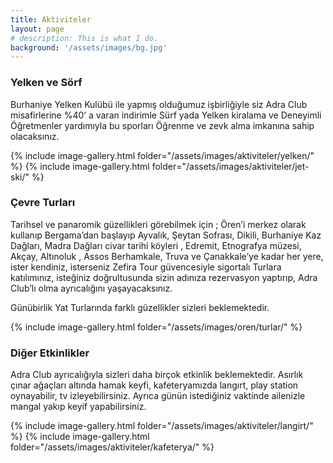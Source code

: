 ```yaml
---
title: Aktiviteler
layout: page
# description: This is what I do.
background: '/assets/images/bg.jpg'
---
```


### Yelken ve Sörf

Burhaniye Yelken Kulübü ile yapmış olduğumuz işbirliğiyle siz Adra Club misafirlerine %40’ a varan indirimle Sürf yada Yelken kiralama ve Deneyimli Öğretmenler yardımıyla bu sporları Öğrenme ve zevk alma imkanına sahip olacaksınız.

{% include image-gallery.html folder="/assets/images/aktiviteler/yelken/" %}
{% include image-gallery.html folder="/assets/images/aktiviteler/jet-ski/" %}


### Çevre Turları

Tarihsel ve panaromik güzellikleri görebilmek için ; Ören’i merkez olarak kullanıp Bergama’dan başlayıp Ayvalık, Şeytan Sofrası, Dikili, Burhaniye Kaz Dağları, Madra Dağları civar tarihi köyleri , Edremit, Etnografya müzesi, Akçay, Altınoluk , Assos Berhamkale, Truva ve Çanakkale’ye kadar her yere, ister kendiniz, isterseniz Zefira Tour güvencesiyle sigortalı Turlara katılımınız, isteğiniz doğrultusunda sizin adınıza rezervasyon yaptırıp, Adra Club’lı olma ayrıcalığını yaşayacaksınız.

Günübirlik Yat Turlarında farklı güzellikler sizleri beklemektedir.

{% include image-gallery.html folder="/assets/images/oren/turlar/" %}



### Diğer Etkinlikler

Adra Club ayrıcalığıyla sizleri daha birçok etkinlik beklemektedir. Asırlık çınar ağaçları altında hamak keyfi, kafeteryamızda langırt, play station oynayabilir, tv izleyebilirsiniz. Ayrıca günün istediğiniz vaktinde ailenizle mangal yakıp keyif yapabilirsiniz.

{% include image-gallery.html folder="/assets/images/aktiviteler/langirt/" %}
{% include image-gallery.html folder="/assets/images/aktiviteler/kafeterya/" %}

